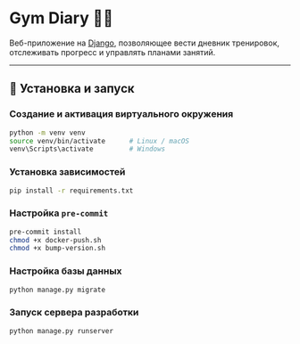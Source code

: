 # Gym Diary 🏋️‍♂️

Веб-приложение на [Django](https://www.djangoproject.com/), позволяющее вести дневник тренировок, отслеживать прогресс и
управлять планами занятий.

---

## 🚀 Установка и запуск

### Создание и активация виртуального окружения

```bash
python -m venv venv
source venv/bin/activate      # Linux / macOS
venv\Scripts\activate         # Windows
```

### Установка зависимостей

```bash
pip install -r requirements.txt
```

### Настройка `pre-commit`

```bash
pre-commit install
chmod +x docker-push.sh
chmod +x bump-version.sh
```

### Настройка базы данных

```bash
python manage.py migrate
```

### Запуск сервера разработки

```bash
python manage.py runserver
```